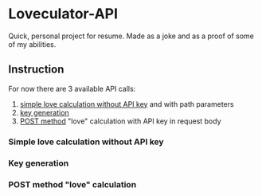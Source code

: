 # Loveculator-API
Quick, personal project for resume. Made as a joke and as a proof of some of my abilities.

## Instruction

For now there are 3 available API calls:
1. [simple love calculation without API key](Simple) and with path parameters
2. [key generation](Key)
3. [POST method](POST) "love" calculation with API key in request body


### Simple love calculation without API key

### Key generation

### POST method "love" calculation

